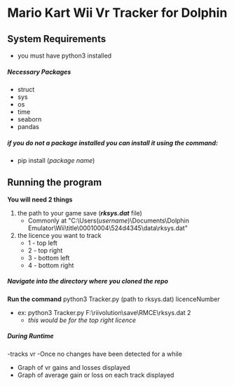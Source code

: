 # Mario Kart Wii Vr Tracker for Dolphin
## System Requirements
- you must have python3 installed
##### Necessary Packages
- struct
- sys
- os
- time
- seaborn
- pandas 
##### if you do not a package installed you can install it using the command:
- pip install (*package name*)
## Running the program
**You will need 2 things**
1. the path to your game save (***rksys.dat*** file)
   - Commonly at "C:\Users\(*username*)\Documents\Dolphin Emulator\Wii\title\00010004\524d4345\data\rksys.dat"
2. the licence you want to track
   - 1 - top left
   - 2 - top right
   - 3 - bottom left
   - 4 - bottom right

##### Navigate into the directory where you cloned the repo
**Run the command**
python3 Tracker.py (path to rksys.dat) licenceNumber
- ex: python3 Tracker.py F:\riivolution\save\RMCE\rksys.dat 2
  - *this would be for the top right licence*

##### During Runtime
-tracks vr
-Once no changes have been detected for a while
 - Graph of vr gains and losses displayed
 - Graph of average gain or loss on each track displayed
